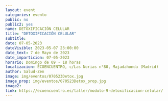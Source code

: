 ```yaml
---
layout: event
categories: evento
public: no
public2: yes
name: DETOXIFICACIÓN CELULAR
title: "DETOXIFICACIÓN CELULAR"
subtitle:
date: 07-05-2023
dateVisible: 2023-05-07 23:00:00
date_text: 7 de Mayo de 2023
date_imparticion: 07-05-2023
horario: Domingo de 09 - 18 horas
localizacion: ECOENCUENTRO, c/Las Norias n°80, Majadahonda (Madrid)
author: Salud-Zen
image: img/eventos/070523Detox.jpg
image_prop: img/eventos/070523Detox_prop.jpg
image2:
link: https://ecoencuentro.es/taller/modulo-9-detoxificacion-celular/
---
```

